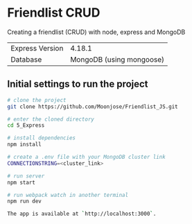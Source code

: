 # Friendlist CRUD

Creating a friendlist (CRUD) with node, express and MongoDB

<table>
  <tr>
    <td>Express Version</td>
    <td>
      4.18.1
    </td>
  </tr>
  <tr>
    <td>Database</td>
    <td>
      MongoDB (using mongoose)
    </td>
  </tr>
</table>

## Initial settings to run the project

```bash
# clone the project
git clone https://github.com/Moonjose/Friendlist_JS.git

# enter the cloned directory
cd 5_Express 

# install dependencies
npm install

# create a .env file with your MongoDB cluster link
CONNECTIONSTRING=<cluster_link>

# run server
npm start

# run webpack watch in another terminal
npm run dev

The app is available at `http://localhost:3000`.

